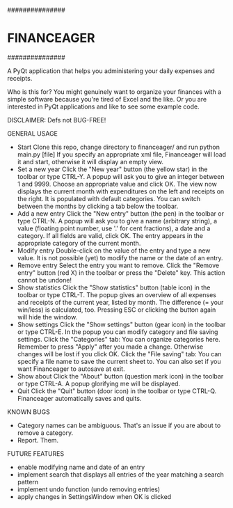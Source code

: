 ###############
# FINANCEAGER #
###############

A PyQt application that helps you administering your daily expenses and receipts. 

Who is this for?
You might genuinely want to organize your finances with a simple software
because you're tired of Excel and the like. 
Or you are interested in PyQt applications and like to see some example code. 

DISCLAIMER: Defs not BUG-FREE!

GENERAL USAGE
- Start
    Clone this repo, change directory to financeager/ and run
        python main.py [file]
    If you specify an appropriate xml file, Financeager will load it and start, otherwise it will display an empty view. 
- Set a new year
    Click the "New year" button (the yellow star) in the toolbar or type CTRL-Y. A popup will ask you to give an integer between 1 and 9999. Choose an appropriate value and click OK. The view now displays the current month with expenditures on the left and receipts on the right. It is populated with default categories. You can switch between the months by clicking a tab below the toolbar. 
- Add a new entry
    Click the "New entry" button (the pen) in the toolbar or type CTRL-N. A popup will ask you to give a name (arbitrary string), a value (floating point number, use '.' for cent fractions), a date and a category. If all fields are valid, click OK. The entry appears in the appropriate category of the current month. 
- Modify entry
    Double-click on the value of the entry and type a new value. It is not
    possible (yet) to modify the name or the date of an entry. 
- Remove entry
    Select the entry you want to remove. Click the "Remove entry" button (red X) in the toolbar or press the "Delete" key. This action cannot be undone!
- Show statistics
    Click the "Show statistics" button (table icon) in the toolbar or type
    CTRL-T. The popup gives an overview of all expenses and receipts of the
    current year, listed by month. The difference (= your win/less) is
    calculated, too. Pressing ESC or clicking the button again will hide the
    window. 
- Show settings
    Click the "Show settings" button (gear icon) in the toolbar or type CTRL-E.
    In the popup you can modify category and file saving settings. 
    Click the "Categories" tab: 
        You can organize categories here. Remember to press "Apply" after you
        made a change. Otherwise changes will be lost if you click OK.
    Click the "File saving" tab:
        You can specify a file name to save the current sheet to. You can also
        set if you want Financeager to autosave at exit.
- Show about
    Click the "About" button (question mark icon) in the toolbar or type
    CTRL-A. A popup glorifying me will be displayed.
- Quit
    Click the "Quit" button (door icon) in the toolbar or type CTRL-Q.
    Financeager automatically saves and quits.


KNOWN BUGS
- Category names can be ambiguous. That's an issue if you are about to remove a category. 
- Report. Them. 

FUTURE FEATURES
- enable modifying name and date of an entry
- implement search that displays all entries of the year matching a search pattern
- implement undo function (undo removing entries)
- apply changes in SettingsWindow when OK is clicked
